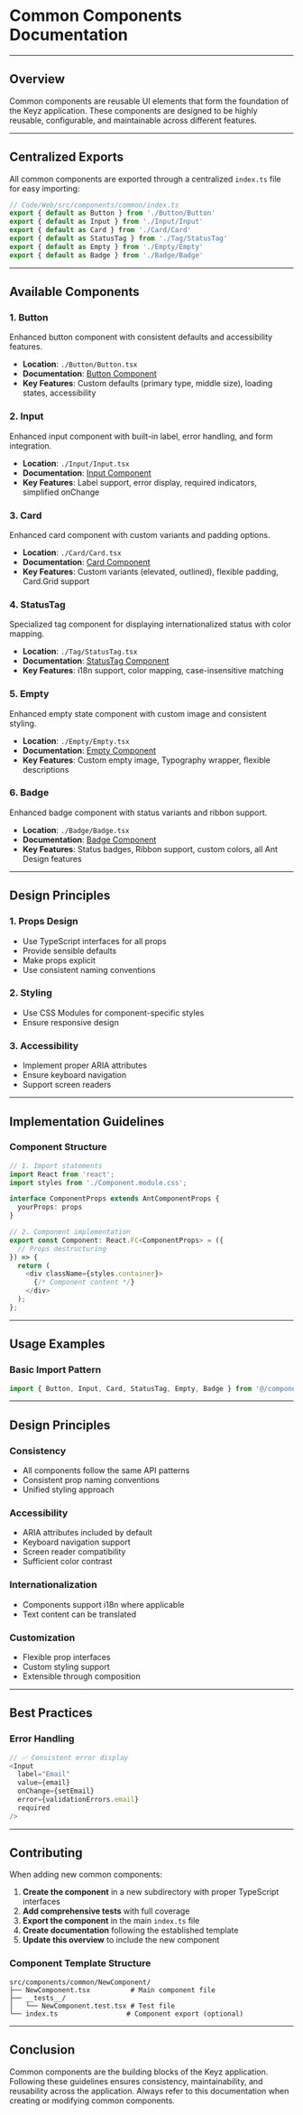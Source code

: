 # Common Components Documentation

---

## Overview
Common components are reusable UI elements that form the foundation of the Keyz application. These components are designed to be highly reusable, configurable, and maintainable across different features.

---

## Centralized Exports
All common components are exported through a centralized `index.ts` file for easy importing:

```typescript
// Code/Web/src/components/common/index.ts
export { default as Button } from './Button/Button'
export { default as Input } from './Input/Input'
export { default as Card } from './Card/Card'
export { default as StatusTag } from './Tag/StatusTag'
export { default as Empty } from './Empty/Empty'
export { default as Badge } from './Badge/Badge'
```

---

## Available Components

### 1. Button
Enhanced button component with consistent defaults and accessibility features.
- **Location**: `./Button/Button.tsx`
- **Documentation**: [Button Component](./Button/button-component.md)
- **Key Features**: Custom defaults (primary type, middle size), loading states, accessibility

### 2. Input
Enhanced input component with built-in label, error handling, and form integration.
- **Location**: `./Input/Input.tsx`
- **Documentation**: [Input Component](./Input/input-component.md)
- **Key Features**: Label support, error display, required indicators, simplified onChange

### 3. Card
Enhanced card component with custom variants and padding options.
- **Location**: `./Card/Card.tsx`
- **Documentation**: [Card Component](./Card/card-component.md)
- **Key Features**: Custom variants (elevated, outlined), flexible padding, Card.Grid support

### 4. StatusTag
Specialized tag component for displaying internationalized status with color mapping.
- **Location**: `./Tag/StatusTag.tsx`
- **Documentation**: [StatusTag Component](./StatusTag/status-tag-component.md)
- **Key Features**: i18n support, color mapping, case-insensitive matching

### 5. Empty
Enhanced empty state component with custom image and consistent styling.
- **Location**: `./Empty/Empty.tsx`
- **Documentation**: [Empty Component](./Empty/empty-component.md)
- **Key Features**: Custom empty image, Typography wrapper, flexible descriptions

### 6. Badge
Enhanced badge component with status variants and ribbon support.
- **Location**: `./Badge/Badge.tsx`
- **Documentation**: [Badge Component](./Badge/badge-component.md)
- **Key Features**: Status badges, Ribbon support, custom colors, all Ant Design features

---

## Design Principles

### 1. Props Design
- Use TypeScript interfaces for all props
- Provide sensible defaults
- Make props explicit
- Use consistent naming conventions

### 2. Styling
- Use CSS Modules for component-specific styles
- Ensure responsive design

### 3. Accessibility
- Implement proper ARIA attributes
- Ensure keyboard navigation
- Support screen readers

---

## Implementation Guidelines

### Component Structure
```typescript
// 1. Import statements
import React from 'react';
import styles from './Component.module.css';

interface ComponentProps extends AntComponentProps {
  yourProps: props
}

// 2. Component implementation
export const Component: React.FC<ComponentProps> = ({
  // Props destructuring
}) => {
  return (
    <div className={styles.container}>
      {/* Component content */}
    </div>
  );
};
```

---

## Usage Examples

### Basic Import Pattern
```typescript
import { Button, Input, Card, StatusTag, Empty, Badge } from '@/components/common'
```

---

## Design Principles

### Consistency
- All components follow the same API patterns
- Consistent prop naming conventions
- Unified styling approach

### Accessibility
- ARIA attributes included by default
- Keyboard navigation support
- Screen reader compatibility
- Sufficient color contrast

### Internationalization
- Components support i18n where applicable
- Text content can be translated

### Customization
- Flexible prop interfaces
- Custom styling support
- Extensible through composition

---

## Best Practices

### Error Handling
```typescript
// ✅ Consistent error display
<Input
  label="Email"
  value={email}
  onChange={setEmail}
  error={validationErrors.email}
  required
/>
```

---

## Contributing

When adding new common components:

1. **Create the component** in a new subdirectory with proper TypeScript interfaces
2. **Add comprehensive tests** with full coverage
3. **Export the component** in the main `index.ts` file
4. **Create documentation** following the established template
5. **Update this overview** to include the new component

### Component Template Structure
```
src/components/common/NewComponent/
├── NewComponent.tsx          # Main component file
├── __tests__/
│   └── NewComponent.test.tsx # Test file
└── index.ts                 # Component export (optional)
```

---

## Conclusion
Common components are the building blocks of the Keyz application. Following these guidelines ensures consistency, maintainability, and reusability across the application. Always refer to this documentation when creating or modifying common components. 